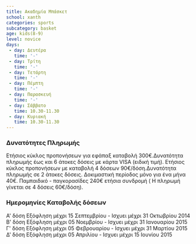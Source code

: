 ```yaml
---
title: Ακαδημία Μπάσκετ
school: xanth
categories: sports
subcategory: basket
age: kids(8-9)
level: novice
days:
 - day: Δευτέρα
   time: '-'
 - day: Τρίτη
   time: '-'
 - day: Τετάρτη
   time: '-'
 - day: Πέμπτη
   time: '-'
 - day: Παρασκευή
   time: '-'
 - day: Σάββατο
   time: 10.30-11.30
 - day: Κυριακή
   time: 10.30-11.30
---
```


### Δυνατότητες Πληρωμής
Ετήσιος κύκλος προπονήσεων για εφάπαξ καταβολή 300€.Δυνατότητα πληρωμής έως και 6 άτοκες δόσεις με κάρτα VISA (ειδική τιμή).
Ετήσιος κύκλος προπονήσεων με καταβολή 4 δόσεων 90€/δόση.Δυνατότητα πληρωμής σε 2 άτοκες δόσεις.
Δοκιμαστική περίοδος μόνο για ένα μήνα 40€.
Παμπαιδικό - παγκορασίδες 240€ ετήσια συνδρομή ( Η πληρωμή γίνεται σε 4 δόσεις 60€/δόση).

### Ημερομηνίες Καταβολής δόσεων
Α' δόση Εξόφληση μέχρι 15 Σεπτεμβρίου - Ισχυει μέχρι 31 Οκτωβρίου 2014
Β' δόση Εξόφληση μέχρι 05 Νοεμβρίου - Ισχυει μέχρι 31 Ιανουαρίου 2015
Γ' δόση Εξόφληση μέχρι 05 Φεβρουαρίου - Ισχυει μέχρι 31 Μαρτίου 2015
Δ' δόση Εξόφληση μέχρι 05 Απριλίου - Ισχυει μέχρι 15 Ιουνίου 2015